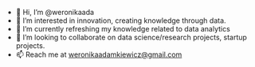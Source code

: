 - 👋 Hi, I’m @weronikaada
- 👀 I’m interested in innovation, creating knowledge through data.
- 🌱 I’m currently refreshing my knowledge related to data analytics
- 💞️ I’m looking to collaborate on data science/research projects, startup projects.
- 📫 Reach me at weronikaadamkiewicz@gmail.com

<!---
weronikaada/weronikaada is a ✨ special ✨ repository because its `README.md` (this file) appears on your GitHub profile.
You can click the Preview link to take a look at your changes.
--->
